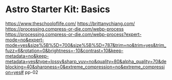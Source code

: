 # Astro Starter Kit: Basics

https://www.theschooloflife.com/
https://brittanychiang.com/
https://processing.compress-or-die.com/webp-process
https://processing.compress-or-die.com/webp-process?expert-mode=no&expert-mode=yes&size%5B%5D=700&size%5B%5D=787&trim=no&trim=yes&trim_fuzz=6&rotation=0&brightness=-10&contrast=10&keep-metadata=no&keep-metadata=yes&type=lossy&sharp_yuv=no&quality=80&alpha_quality=70&deblocking=40&sharpness=0&extreme_compression=no&extreme_compression=yes# pp-02
